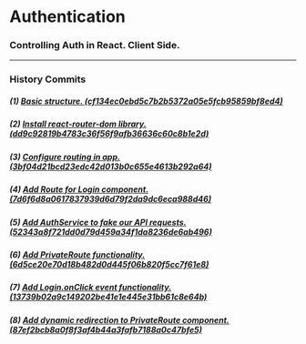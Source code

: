 # Authentication

### Controlling Auth in React. Client Side.

---

### History Commits

##### (1) [Basic structure. (cf134ec0ebd5c7b2b5372a05e5fcb95859bf8ed4)](cf134ec0ebd5c7b2b5372a05e5fcb95859bf8ed4)

##### (2) [Install react-router-dom library. (dd9c92819b4783c36f56f9afb36636c60c8b1e2d)](dd9c92819b4783c36f56f9afb36636c60c8b1e2d)

##### (3) [Configure routing in app. (3bf04d21bcd23edc42d013b0c655e4613b292a64)](3bf04d21bcd23edc42d013b0c655e4613b292a64)

##### (4) [Add Route for Login component. (7d6f6d8a0617837939d6d79f2da9dc6eca988d46)](7d6f6d8a0617837939d6d79f2da9dc6eca988d46)

##### (5) [Add AuthService to fake our API requests. (52343a8f721dd0d79d459a34f1da8236de6ab496)](52343a8f721dd0d79d459a34f1da8236de6ab496)

##### (6) [Add PrivateRoute functionality. (6d5ce20e70d18b482d0d445f06b820f5cc7f61e8)](6d5ce20e70d18b482d0d445f06b820f5cc7f61e8)

##### (7) [Add Login.onClick event functionality. (13739b02a9c149202be41e1e445e31bb61c8e64b)](13739b02a9c149202be41e1e445e31bb61c8e64b)

##### (8) [Add dynamic redirection to PrivateRoute component. (87ef2bcb8a0f8f3af4b44a3fafb7188a0c47bfe5)](87ef2bcb8a0f8f3af4b44a3fafb7188a0c47bfe5)
